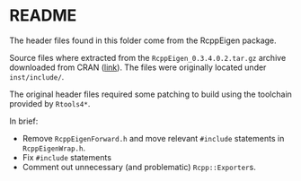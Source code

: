 <!--
Copyright (C) 2025 Roberto Rossini <roberros@uio.no>

SPDX-License-Identifier: MIT
-->

# README

The header files found in this folder come from the RcppEigen package.

Source files where extracted from the `RcppEigen_0.3.4.0.2.tar.gz` archive downloaded from CRAN
([link](https://cran.r-project.org/src/contrib/RcppEigen_0.3.4.0.2.tar.gz)). <!-- markdownlint-disable-line MD059 -->
The files were originally located under `inst/include/`.

The original header files required some patching to build using the toolchain provided by `Rtools4*`.

In brief:

- Remove `RcppEigenForward.h` and move relevant `#include` statements in `RcppEigenWrap.h`.
- Fix `#include` statements
- Comment out unnecessary (and problematic) `Rcpp::Exporter`s.
